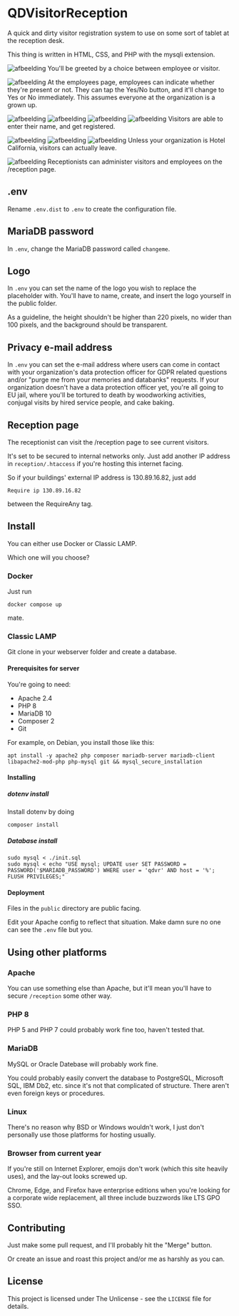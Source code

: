 # QDVisitorReception
A quick and dirty visitor registration system to use on some sort of tablet at the reception desk.

This thing is written in HTML, CSS, and PHP with the mysqli extension.

![afbeelding](https://user-images.githubusercontent.com/10923347/201535004-2b0f41f9-5b35-4420-8af8-a43ab2e9d4f6.png)
You'll be greeted by a choice between employee or visitor.

![afbeelding](https://user-images.githubusercontent.com/10923347/201535043-6e91eb8b-a858-47fd-a5eb-6393b7c1d2be.png)
At the employees page, employees can indicate whether they're present or not.
They can tap the Yes/No button, and it'll change to Yes or No immediately.
This assumes everyone at the organization is a grown up.

![afbeelding](https://user-images.githubusercontent.com/10923347/201535202-d5db23c3-f890-49e7-8bb0-aaa0520f06b3.png)
![afbeelding](https://user-images.githubusercontent.com/10923347/201535192-485823e0-3431-4372-a2e0-0b9f7d7c7b75.png)
![afbeelding](https://user-images.githubusercontent.com/10923347/201535218-7b34e191-991a-4241-a498-eb748fe82048.png)
![afbeelding](https://user-images.githubusercontent.com/10923347/201535225-7d8e21f5-ffb7-4301-a46e-8b3e3c71067a.png)
Visitors are able to enter their name, and get registered.

![afbeelding](https://user-images.githubusercontent.com/10923347/201535264-29413e10-da5c-47f6-be39-2bd4b6290cd0.png)
![afbeelding](https://user-images.githubusercontent.com/10923347/201535270-936cf452-2c73-4987-bf9d-a89365d9a014.png)
![afbeelding](https://user-images.githubusercontent.com/10923347/201535272-a1c30837-5728-4238-b8c0-3256d3d5affa.png)
Unless your organization is Hotel California, visitors can actually leave.

![afbeelding](https://user-images.githubusercontent.com/10923347/201535311-b09fdf3b-5ffe-4597-87ba-8c7c08290366.png)
Receptionists can administer visitors and employees on the /reception page.

## .env
Rename ```.env.dist``` to ```.env``` to create the configuration file.

## MariaDB password
In ```.env```, change the MariaDB password called ```changeme```.

## Logo
In ```.env``` you can set the name of the logo you wish to replace the placeholder with. You'll have to name, create, and insert the logo yourself in the public folder.

As a guideline, the height shouldn't be higher than 220 pixels, no wider than 100 pixels, and the background should be transparent.

## Privacy e-mail address
In ```.env``` you can set the e-mail address where users can come in contact with your organization's data protection officer for GDPR related questions and/or "purge me from your memories and databanks" requests.
If your organization doesn't have a data protection officer yet, you're all going to EU jail, where you'll be tortured to death by woodworking activities, conjugal visits by hired service people, and cake baking.

## Reception page
The receptionist can visit the /reception page to see current visitors.

It's set to be secured to internal networks only. Just add another IP address in `reception/.htaccess` if you're hosting this internet facing.

So if your buildings' external IP address is 130.89.16.82, just add
```text
Require ip 130.89.16.82
```
between the RequireAny tag.

## Install
You can either use Docker or Classic LAMP.

Which one will you choose?

### Docker
Just run
```shell
docker compose up
```
mate.

### Classic LAMP
Git clone in your webserver folder and create a database.

#### Prerequisites for server
You're going to need:
* Apache 2.4
* PHP 8
* MariaDB 10
* Composer 2
* Git

For example, on Debian, you install those like this:
```shell
apt install -y apache2 php composer mariadb-server mariadb-client libapache2-mod-php php-mysql git && mysql_secure_installation 
```

#### Installing

##### dotenv install
Install dotenv by doing
```shell
composer install
```

##### Database install
```shell
sudo mysql < ./init.sql
sudo mysql < echo "USE mysql; UPDATE user SET PASSWORD = PASSWORD('$MARIADB_PASSWORD') WHERE user = 'qdvr' AND host = '%'; FLUSH PRIVILEGES;"
```

#### Deployment
Files in the ```public``` directory are public facing.

Edit your Apache config to reflect that situation.
Make damn sure no one can see the ```.env``` file but you.

## Using other platforms
### Apache
You can use something else than Apache, but it'll mean you'll have to secure ```/reception``` some other way.

### PHP 8
PHP 5 and PHP 7 could probably work fine too, haven't tested that.

### MariaDB
MySQL or Oracle Datebase will probably work fine.

You could probably easily convert the database to PostgreSQL, Microsoft SQL, IBM Db2, etc. since it's not that complicated of structure. There aren't even foreign keys or procedures.

### Linux
There's no reason why BSD or Windows wouldn't work, I just don't personally use those platforms for hosting usually.

### Browser from current year
If you're still on Internet Explorer, emojis don't work (which this site heavily uses), and the lay-out looks screwed up.

Chrome, Edge, and Firefox have enterprise editions when you're looking for a corporate wide replacement, all three include buzzwords like LTS GPO SSO.

## Contributing
Just make some pull request, and I'll probably hit the "Merge" button.

Or create an issue and roast this project and/or me as harshly as you can.

## License
This project is licensed under The Unlicense - see the ```LICENSE``` file for details.
